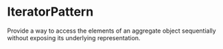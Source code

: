 # IteratorPattern
Provide a way to access the elements of an aggregate object sequentially without exposing its underlying representation.
